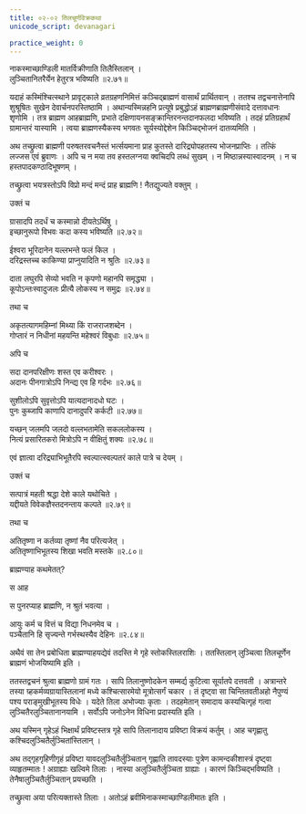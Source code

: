 ```yaml
---
title: ०२-०२ तिलचूर्णविक्रकथा
unicode_script: devanagari

practice_weight: 0
---
```

नाकस्माच्छाण्डिली मातर्विक्रीणाति तिलैस्तिलान् ।  
लुञ्चितानितरैर्येन हेतुरत्र भविष्यति ॥२.७१॥

यदाहं कस्मिंश्चित्स्थाने प्रावृट्काले व्रतग्रहणनिमित्तं कञ्चिद्ब्राह्मणं वासार्थं प्रार्थितवान् । ततश्च तद्वचनात्तेनापि शुश्रूषितः सुखेन देवार्चनपरस्तिष्ठामि । अथान्यस्मिन्नहनि प्रत्यूषे प्रबुद्धोऽहं ब्राह्मणब्राह्मणीसंवादे दत्तावधानः शृणोमि । तत्र ब्राह्मण आहब्राह्मणि, प्रभाते दक्षिणायनसङ्क्रान्तिरनन्तदानफलदा भविष्यति । तदहं प्रतिग्रहार्थं ग्रामान्तरं यास्यामि । त्वया ब्राह्मणस्यैकस्य भगवतः सूर्यस्योद्देशेन किञ्चिद्भोजनं दातव्यमिति ।  

अथ तच्छ्रुत्वा ब्राह्मणी परुषतरवचनैस्तं भर्त्सयमाना प्राह कुतस्ते दारिद्र्योपहतस्य भोजनप्राप्तिः । तत्किं लज्जस एवं ब्रुवाणः । अपि च न मया तव हस्तलग्नया क्वचिदपि लब्धं सुखम् । न मिष्ठान्नस्यास्वादनम् । न च हस्तपादकण्ठादिभूषणम् ।  

तच्छ्रुत्वा भयत्रस्तोऽपि विप्रो मन्दं मन्दं प्राह ब्राह्मणि ! नैतद्युज्यते वक्तुम् ।  

उक्तं च

ग्रासादपि तदर्धं च कस्मान्नो दीयतेऽर्थिषु ।  
इच्छानुरूपो विभवः कदा कस्य भविष्यति ॥२.७२॥  

ईश्वरा भूरिदानेन यल्लभन्ते फलं किल ।  
दरिद्रस्तच्च काकिण्या प्राप्नुयादिति न श्रुतिः ॥२.७३॥  

दाता लघुरपि सेव्यो भवति न कृपणो महानपि समृद्ध्या ।  
कूपोऽन्तःस्वादुजलः प्रीत्यै लोकस्य न समुद्रः ॥२.७४॥

तथा च

अकृतत्यागमहिम्नां मिथ्या किं राजराजशब्देन ।  
गोप्तारं न निधीनां महयन्ति महेश्वरं विबुधाः ॥२.७५॥

अपि च

सदा दानपरिक्षीणः शस्त एव करीश्वरः ।  
अदानः पीनगात्रोऽपि निन्द्य एव हि गर्दभः ॥२.७६॥  

सुशीलोऽपि सुवृत्तोऽपि यात्यदानादधो घटः ।  
पुनः कुब्जापि काणापि दानादुपरि कर्कटी ॥२.७७॥

यच्छन् जलमपि जलदो वल्लभतामेति सकललोकस्य ।  
नित्यं प्रसारितकरो मित्रोऽपि न वीक्षितुं शक्यः ॥२.७८॥

एवं ज्ञात्वा दरिद्र्याभिभूतैरपि स्वल्पात्स्वल्पतरं काले पात्रे च देयम् ।  

उक्तं च

सत्पात्रं महती श्रद्धा देशे काले यथोचिते ।  
यद्दीयते विवेकज्ञैस्तदनन्ताय कल्पते ॥२.७९॥

तथा च

अतितृष्णा न कर्तव्या तृष्णां नैव परित्यजेत् ।  
अतितृष्णाभिभूतस्य शिखा भवति मस्तके ॥२.८०॥

ब्राह्मण्याह कथमेतत्?

स आह

<div class="js_include" url="02-03_shavarashUkarakathA.md"  newLevelForH1="3" includeTitle="true"> </div>

स पुनरप्याह ब्राह्मणि, न श्रुतं भवत्या ।  

आयुः कर्म च वित्तं च विद्या निधनमेव च ।  
पञ्चैतानि हि सृज्यन्ते गर्भस्थस्यैव देहिनः ॥२.८४॥

अथैवं सा तेन प्रबोधिता ब्राह्मण्याहयद्येवं तदस्ति मे गृहे स्तोकस्तिलराशिः । ततस्तिलान् लुञ्चित्वा तिलचूर्णेन ब्राह्मणं भोजयिष्यामि इति ।  

ततस्तद्वचनं श्रुत्वा ब्राह्मणो ग्रामं गतः । सापि तिलानुष्णोदकेन सम्मर्द्य कुटित्वा सूर्यातपे दत्तवती । अत्रान्तरे तस्या ग्र्हकर्मव्यग्रायास्तिलानां मध्ये कश्चित्सारमेयो मूत्रोत्सर्गं चकार । तं दृष्ट्वा सा चिन्तितवतीअहो नैपुण्यं पश्य पराङ्मुखीभूतस्य विधेः । यदेते तिला अभोज्याः कृताः । तदहमेतान् समादाय कस्यचित्गृहं गत्वा लुञ्चितैरलुञ्चितानानयामि । सर्वोऽपि जनोऽनेन विधिना प्रदास्यति इति ।  

अथ यस्मिन् गृहेऽहं भिक्षार्थं प्रविष्टस्तत्र गृहे सापि तिलानादाय प्रविष्टा विक्रयं कर्तुम् । आह चगृह्णातु कश्चिदलुञ्चितैर्लुञ्चितांस्तिलान् ।  

अथ तद्गृहगृहिणीगृहं प्रविष्टा यावदलुञ्चितैर्लुञ्चितान् गृह्णाति तावदस्याः पुत्रेण कामन्दकीशास्त्रं दृष्ट्वा व्याहृतम्मातः ! अग्राह्याः खल्विमे तिलाः । नास्या अलुञ्चितैर्लुञ्चिता ग्राह्याः । कारणं किञ्चिद्भविष्यति । तेनैषालुञ्चितैर्लुञ्चितान् प्रयच्छति ।  

तच्छ्रुत्वा अया परित्यक्तास्ते तिलाः । अतोऽहं ब्रवीमिनाकस्माच्छाण्डिलीमातः इति ।  
